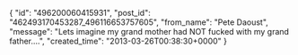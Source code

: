  {
   "id": "496200060415931",
   "post_id": "462493170453287_496116653757605",
   "from_name": "Pete Daoust",
   "message": "Lets imagine my grand mother had NOT fucked with my grand father....",
   "created_time": "2013-03-26T00:38:30+0000"
 }
